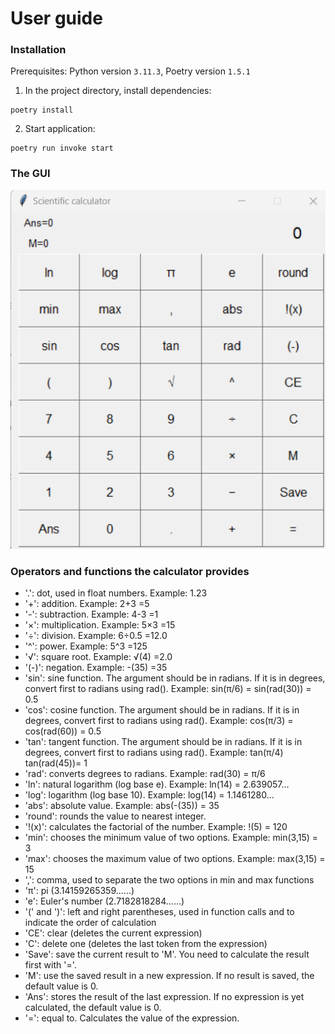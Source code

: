 # User guide

### Installation

Prerequisites: Python version `3.11.3`, Poetry version `1.5.1`

1. In the project directory, install dependencies:
```
poetry install
```

2. Start application:
```
poetry run invoke start
```

### The GUI

![ui](https://github.com/ksuominen/scientific-calculator/blob/master/documentation/Graph/Graph_ui.png)

### Operators and functions the calculator provides 

- '.': dot, used in float numbers. Example: 1.23
- '+': addition. Example: 2+3 =5
- '-': subtraction. Example: 4-3 =1
- '×': multiplication. Example: 5×3 =15
- '÷': division. Example: 6÷0.5 =12.0
- '^': power. Example: 5^3 =125
- '√': square root. Example: √(4) =2.0
- '(-)': negation. Example: -(35) =35
- 'sin': sine function. The argument should be in radians. If it is in degrees, convert first to radians using rad(). Example: sin(π/6) = sin(rad(30)) = 0.5
- 'cos': cosine function. The argument should be in radians. If it is in degrees, convert first to radians using rad(). Example: cos(π/3) = cos(rad(60)) = 0.5
- 'tan': tangent function. The argument should be in radians. If it is in degrees, convert first to radians using rad(). Example: tan(π/4) tan(rad(45))= 1
- 'rad': converts degrees to radians. Example: rad(30) = π/6
- 'ln': natural logarithm (log base e). Example: ln(14) = 2.639057...
- 'log': logarithm (log base 10). Example: log(14) = 1.1461280...
- 'abs': absolute value. Example: abs(-(35)) = 35
- 'round': rounds the value to nearest integer.
- '!(x)': calculates the factorial of the number. Example: !(5) = 120
- 'min': chooses the minimum value of two options. Example: min(3,15) = 3
- 'max': chooses the maximum value of two options. Example: max(3,15) = 15
- ',': comma, used to separate the two options in min and max functions
- 'π': pi (3.14159265359......)
- 'e': Euler's number (2.7182818284......)
- '(' and ')': left and right parentheses, used in function calls and to indicate the order of calculation
- 'CE': clear (deletes the current expression)
- 'C': delete one (deletes the last token from the expression)
- 'Save': save the current result to 'M'. You need to calculate the result first with '='.
- 'M': use the saved result in a new expression. If no result is saved, the default value is 0.
- 'Ans': stores the result of the last expression. If no expression is yet calculated, the default value is 0.
- '=': equal to. Calculates the value of the expression.
